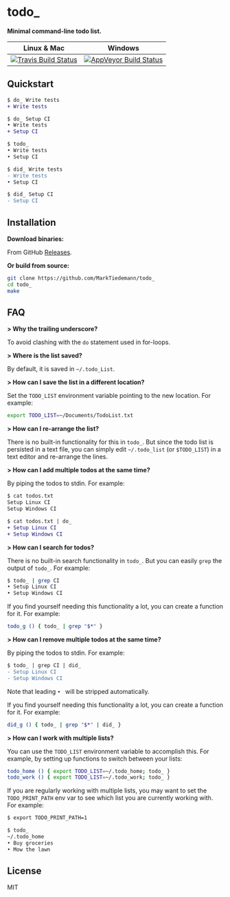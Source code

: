 # todo_

**Minimal command-line todo list.**

| **Linux & Mac** | **Windows** |
| --------------- | ----------- |
| [![Travis Build Status](https://travis-ci.org/MarkTiedemann/todo_.svg?branch=master)](https://travis-ci.org/MarkTiedemann/todo_) | [![AppVeyor Build Status](https://ci.appveyor.com/api/projects/status/82o7yqy74pv3ca3i?svg=true)](https://ci.appveyor.com/project/MarkTiedemann/todo) |

## Quickstart

```diff
$ do_ Write tests
+ Write tests

$ do_ Setup CI
• Write tests
+ Setup CI

$ todo_
• Write tests
• Setup CI

$ did_ Write tests
- Write tests
• Setup CI

$ did_ Setup CI
- Setup CI
```

## Installation

**Download binaries:**

From GitHub [Releases](https://github.com/MarkTiedemann/todo_/releases).

**Or build from source:**

```sh
git clone https://github.com/MarkTiedemann/todo_
cd todo_
make
```

## FAQ

**> Why the trailing underscore?**

To avoid clashing with the `do` statement used in for-loops.

**> Where is the list saved?**

By default, it is saved in `~/.todo_List`.

**> How can I save the list in a different location?**

Set the `TODO_LIST` environment variable pointing to the new location. For example:

```sh
export TODO_LIST=~/Documents/TodoList.txt
```

**> How can I re-arrange the list?**

There is no built-in functionality for this in `todo_`. But since the todo list is persisted in a text file, you can simply edit `~/.todo_list` (or `$TODO_LIST`) in a text editor and re-arrange the lines.

**> How can I add multiple todos at the same time?**

By piping the todos to stdin. For example:

```diff
$ cat todos.txt
Setup Linux CI
Setup Windows CI

$ cat todos.txt | do_
+ Setup Linux CI
+ Setup Windows CI
```

**> How can I search for todos?**

There is no built-in search functionality in `todo_`. But you can easily `grep` the output of `todo_`. For example:

```sh
$ todo_ | grep CI
• Setup Linux CI
• Setup Windows CI
```

If you find yourself needing this functionality a lot, you can create a function for it. For example:

```sh
todo_g () { todo_ | grep "$*" }
```

**> How can I remove multiple todos at the same time?**

By piping the todos to stdin. For example:

```diff
$ todo_ | grep CI | did_
- Setup Linux CI
- Setup Windows CI
```

Note that leading `• ` will be stripped automatically.

If you find yourself needing this functionality a lot, you can create a function for it. For example:

```sh
did_g () { todo_ | grep "$*" | did_ }
```

**> How can I work with multiple lists?**

You can use the `TODO_LIST` environment variable to accomplish this. For example, by setting up functions to switch between your lists:

```sh
todo_home () { export TODO_LIST=~/.todo_home; todo_ }
todo_work () { export TODO_LIST=~/.todo_work; todo_ }
```

If you are regularly working with multiple lists, you may want to set the `TODO_PRINT_PATH` env var to see which list you are currently working with. For example:

```sh
$ export TODO_PRINT_PATH=1

$ todo_
~/.todo_home
• Buy groceries
• Mow the lawn
```

## License

MIT
